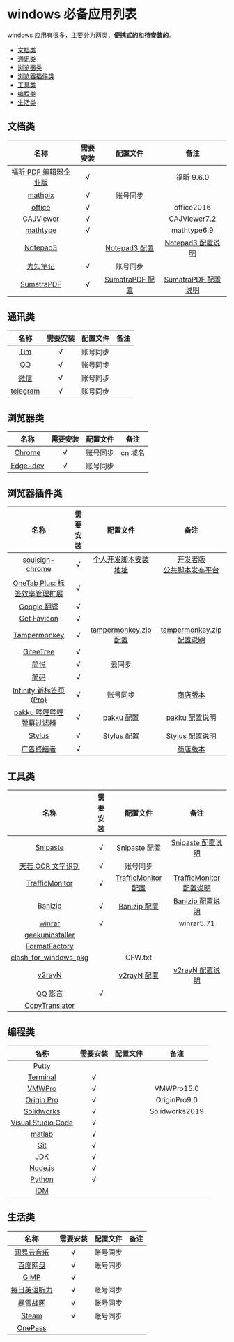 # windows 必备应用列表

windows 应用有很多，主要分为两类，**便携式的**和**待安装的**。

- [文档类](#文档类)
- [通讯类](#通讯类)
- [浏览器类](#浏览器类)
- [浏览器插件类](#浏览器插件类)
- [工具类](#工具类)
- [编程类](#编程类)
- [生活类](#生活类)

## 文档类

|                                     名称                                     | 需要安装 |                                                  配置文件                                                   |                                                      备注                                                      |
| :--------------------------------------------------------------------------: | :------: | :---------------------------------------------------------------------------------------------------------: | :------------------------------------------------------------------------------------------------------------: |
|      [福昕 PDF 编辑器企业版](https://www.foxitsoftware.cn/pdf-editor/)       | &radic;  |                                                                                                             |                                                   福昕 9.6.0                                                   |
|                       [mathpix](https://mathpix.com/)                        | &radic;  |                                                  账号同步                                                   |
|                   [office](https://www.office.com/?auth=1)                   | &radic;  |                                                                                                             |                                                   office2016                                                   |
|             [CAJViewer](http://cajviewer.cnki.net/download.html)             | &radic;  |                                                                                                             |                                                  CAJViewer7.2                                                  |
|               [mathtype](https://www.mathtype.cn/xiazai.html)                | &radic;  |                                                                                                             |                                                  mathtype6.9                                                   |
|          [Notepad3](https://www.rizonesoft.com/downloads/notepad3/)          |          |     [Notepad3 配置](https://github.com/yi-Xu-0100/Application-Lists/tree/master/Configuration/Notepad3)     |    [Notepad3 配置说明](https://github.com/yi-Xu-0100/Application-Lists/tree/master/Configuration#notepad3)     |
|                    [为知笔记](https://www.wiz.cn/zh-cn/)                     | &radic;  |                                                  账号同步                                                   |
| [SumatraPDF](https://www.sumatrapdfreader.org/download-free-pdf-viewer.html) | &radic;  | [SumatraPDF 配置](https://github.com/yi-Xu-0100/Application-Lists/blob/master/Configuration/SumatraPDF.txt) | [SumatraPDF 配置说明](https://github.com/yi-Xu-0100/Application-Lists/tree/master/Configuration#sumatrapdftxt) |

## 通讯类

|                    名称                    | 需要安装 | 配置文件 | 备注  |
| :----------------------------------------: | :------: | :------: | :---: |
| [Tim](https://office.qq.com/download.html) | &radic;  | 账号同步 |
|       [QQ](https://im.qq.com/pcqq/)        | &radic;  | 账号同步 |
|       [微信](https://weixin.qq.com/)       | &radic;  | 账号同步 |
|   [telegram](https://telegram.org/apps)    | &radic;  | 账号同步 |

## 浏览器类

|                                名称                                | 需要安装 | 配置文件 |                   备注                   |
| :----------------------------------------------------------------: | :------: | :------: | :--------------------------------------: |
|              [Chrome](https://www.google.com/chrome/)              | &radic;  | 账号同步 | [cn 域名](https://www.google.cn/chrome/) |
| [Edge-dev](https://www.microsoft.com/en-us/edge/business/download) | &radic;  | 账号同步 |

## 浏览器插件类

|                                                                 名称                                                                  | 需要安装 |                                                      配置文件                                                       |                                                                 备注                                                                 |
| :-----------------------------------------------------------------------------------------------------------------------------------: | :------: | :-----------------------------------------------------------------------------------------------------------------: | :----------------------------------------------------------------------------------------------------------------------------------: |
|                                     [soulsign-chrome](https://github.com/inu1255/soulsign-chrome)                                     | &radic;  |                            [个人开发脚本安装地址](https://soulsign.inu1255.cn/?uid=1176)                            |              [开发者版](https://github.com/inu1255/soulsign-chrome)<br>[公共脚本发布平台](https://soulsign.inu1255.cn/)              |
| [OneTab Plus: 标签效率管理扩展](https://chrome.google.com/webstore/detail/onetab-plustab-manage-pro/lepdjbhbkpfenckechpdfohdmkhogojf) | &radic;  |
|              [Google 翻译](https://chrome.google.com/webstore/detail/google-translate/aapbdbdomjkkjkaonfhkkikfgjllcleb)               | &radic;  |
|                 [Get Favicon](https://chrome.google.com/webstore/detail/get-favicon/gpipahagclehninhhjkhbkliinfofnhe)                 | &radic;  |
|                                             [Tampermonkey](https://www.tampermonkey.net/)                                             | &radic;  | [tampermonkey.zip 配置](https://github.com/yi-Xu-0100/Application-Lists/blob/master/Configuration/tampermonkey.zip) |        [tampermonkey.zip 配置说明](https://github.com/yi-Xu-0100/Application-Lists/tree/master/Configuration#tampermonkeyzip)        |
|                                          [GiteeTree](https://gitee.com/oschina/GitCodeTree)                                           | &radic;  |
|                                                  [简悦](http://ksria.com/simpread/)                                                   | &radic;  |                                                       云同步                                                        |
|             [简码](https://microsoftedge.microsoft.com/addons/detail/%E7%AE%80%E7%A0%81/dpgjdomgklccodklkokapnaehbocnmfo)             | &radic;  |
|                                      [Infinity 新标签页 (Pro)](https://www.infinitynewtab.com/)                                       | &radic;  |                                                      账号同步                                                       |             [商店版本](https://chrome.google.com/webstore/detail/infinity-new-tab-pro/nnnkddnnlpamobajfibfdgfnbcnkgngh)              |
|                                        [pakku 哔哩哔哩弹幕过滤器](https://s.xmcp.ml/pakkujs/)                                         | &radic;  |         [pakku 配置](https://github.com/yi-Xu-0100/Application-Lists/blob/master/Configuration/pakku.json)          |                [pakku 配置说明](https://github.com/yi-Xu-0100/Application-Lists/tree/master/Configuration#pakkujson)                 |
|                                                [Stylus](https://add0n.com/stylus.html)                                                | &radic;  |        [Stylus 配置](https://github.com/yi-Xu-0100/Application-Lists/blob/master/Configuration/stylus.json)         |               [Stylus 配置说明](https://github.com/yi-Xu-0100/Application-Lists/tree/master/Configuration#stylusjson)                |
|                                               [广告终结者](https://www.adtchrome.com/)                                                | &radic;  |                                                                                                                     | [商店版本](https://chrome.google.com/webstore/detail/%E5%B9%BF%E5%91%8A%E7%BB%88%E7%BB%93%E8%80%85/fpdnjdlbdmifoocedhkighhlbchbiikl) |

## 工具类

|                                        名称                                        | 需要安装 |                                                    配置文件                                                     |                                                        备注                                                         |
| :--------------------------------------------------------------------------------: | :------: | :-------------------------------------------------------------------------------------------------------------: | :-----------------------------------------------------------------------------------------------------------------: |
|                        [Snipaste](https://zh.snipaste.com/)                        | &radic;  |     [Snipaste 配置](https://github.com/yi-Xu-0100/Application-Lists/blob/master/Configuration/snipaste.ini)     |     [Snipaste 配置说明](https://github.com/yi-Xu-0100/Application-Lists/tree/master/Configuration#snipasteini)      |
|                    [天若 OCR 文字识别](https://tianruoocr.cn/)                     | &radic;  |                                                    账号同步                                                     |
|     [TrafficMonitor](https://github.com/zhongyang219/TrafficMonitor/releases)      | &radic;  | [TrafficMonitor 配置](https://github.com/yi-Xu-0100/Application-Lists/tree/master/Configuration/TrafficMonitor) | [TrafficMonitor 配置说明](https://github.com/yi-Xu-0100/Application-Lists/tree/master/Configuration#TrafficMonitor) |
|                   [Banizip](https://www.bandisoft.com/bandizip/)                   | &radic;  |     [Banizip 配置](https://github.com/yi-Xu-0100/Application-Lists/blob/master/Configuration/Bandizip.reg)      |      [Banizip 配置说明](https://github.com/yi-Xu-0100/Application-Lists/tree/master/Configuration#banizipreg)       |
|                        [winrar](http://www.winrar.com.cn/)                         | &radic;  |                                                                                                                 |                                                     winrar5.71                                                      |
|              [geekuninstaller](https://geekuninstaller.com/download)               |
|       [FormatFactory](http://www.pcfreetime.com/formatfactory/CN/index.html)       |
| [clash_for_windows_pkg](https://github.com/Fndroid/clash_for_windows_pkg/releases) |          |                                                     CFW.txt                                                     |
|                 [v2rayN](https://github.com/2dust/v2rayN/releases)                 |          |       [v2rayN 配置](https://github.com/yi-Xu-0100/Application-Lists/blob/master/Configuration/v2rayN.txt)       |       [v2rayN 配置说明](https://github.com/yi-Xu-0100/Application-Lists/tree/master/Configuration##v2rayntxt)        |
|                         [QQ 影音](https://player.qq.com/)                          | &radic;  |
|            [CopyTranslator](https://copytranslator.github.io/download/)            |

## 编程类

|                                           名称                                            | 需要安装 | 配置文件 |      备注      |
| :---------------------------------------------------------------------------------------: | :------: | :------: | :------------: |
|                              [Putty](https://www.putty.org/)                              |
|        [Terminal](https://www.microsoft.com/zh-cn/p/windows-terminal/9n0dx20hk701)        | &radic;  |
| [VMWPro](https://www.vmware.com/products/workstation-pro/workstation-pro-evaluation.html) | &radic;  |          |   VMWPro15.0   |
|    [Origin Pro](https://www.originlab.com/index.aspx?%20go=DOWNLOADS/OriginEvaluation)    | &radic;  |          |  OriginPro9.0  |
|           [Solidworks](https://www.solidworks.com.cn/sw/support/downloads.htm)            | &radic;  |          | Solidworks2019 |
|               [Visual Studio Code](https://code.visualstudio.com/Download)                | &radic;  |
|                [matlab](https://ww2.mathworks.cn/downloads/web_downloads/)                | &radic;  |
|                          [Git](https://git-scm.com/download/win)                          | &radic;  |
|           [JDK](https://www.oracle.com/java/technologies/javase-downloads.html)           | &radic;  |
|                           [Node.js](https://nodejs.org/zh-cn/)                            | &radic;  |
|                    [Python](https://www.python.org/downloads/windows/)                    | &radic;  |
|               [IDM](https://www.internetdownloadmanager.com/download.html)                |

## 生活类

|                                名称                                 | 需要安装 | 配置文件 | 备注  |
| :-----------------------------------------------------------------: | :------: | :------: | :---: |
|           [网易云音乐](https://music.163.com/#/download)            | &radic;  | 账号同步 |
|             [百度网盘](https://pan.baidu.com/download)              | &radic;  | 账号同步 |
|               [GIMP](https://www.gimp.org/downloads/)               | &radic;  |
|             [每日英语听力](http://dict.eudic.net/ting/)             | &radic;  | 账号同步 |
| [暴雪战网](https://www.battlenet.com.cn/account/download/index.xml) | &radic;  | 账号同步 |
|           [Steam](https://store.steampowered.com/about/)            | &radic;  | 账号同步 |
|        [OnePass](https://github.com/kaku2015/OnePassWindows)        |
